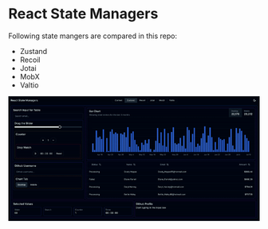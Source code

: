 # React State Managers

Following state mangers are compared in this repo:

- Zustand
- Recoil
- Jotai
- MobX
- Valtio

![react-state-managers](./public/react-state-managers.gif)